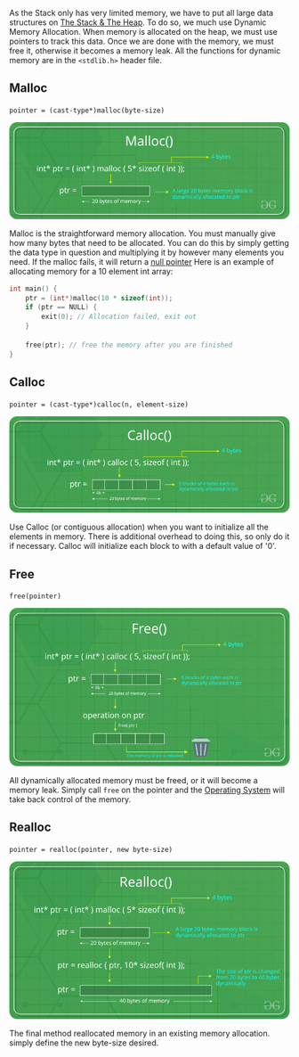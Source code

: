 
As the Stack only has very limited memory, we have to put all large data structures on [The Stack & The Heap](The%20Stack%20&%20The%20Heap.md). To do so, we much use Dynamic Memory Allocation. When memory is allocated on the heap, we must use pointers to track this data. Once we are done with the memory, we must free it, otherwise it becomes a memory leak. All the functions for dynamic memory are in the `<stdlib.h>` header file.

## Malloc

`pointer = (cast-type*)malloc(byte-size)`

![](../../Attachments/Pasted%20image%2020230110010218.png)

Malloc is the straightforward memory allocation. You must manually give how many bytes that need to be allocated. You can do this by simply getting the data type in question and multiplying it by however many elements you need. If the malloc fails, it will return a [null pointer](Pointers.md) Here is an example of allocating memory for a 10 element int array:

```C
int main() {
	ptr = (int*)malloc(10 * sizeof(int));
	if (ptr == NULL) {
		exit(0); // Allocation failed, exit out
	}
	
	free(ptr); // free the memory after you are finished
}
```



## Calloc

`pointer = (cast-type*)calloc(n, element-size)`


![](../../Attachments/Pasted%20image%2020230110010334.png)

Use Calloc (or contiguous allocation) when you want to initialize all the elements in memory. There is additional overhead to doing this, so only do it if necessary. Calloc will initialize each block to with a default value of '0'.


## Free

`free(pointer)`

![](../../Attachments/Pasted%20image%2020230110010417.png)

All dynamically allocated memory must be freed, or it will become a memory leak. Simply call `free` on the pointer and the [Operating System](../../Systems%20Software/Operating%20System.md) will take back control of the memory.


## Realloc

`pointer = realloc(pointer, new byte-size)`


![](../../Attachments/Pasted%20image%2020230110010938.png)

The final method reallocated memory in an existing memory allocation. simply define the new byte-size desired.